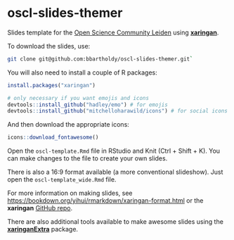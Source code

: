 # oscl-slides-themer

Slides template for the [Open Science Community Leiden](https://www.universiteitleiden.nl/open-science-community-leiden) using [**xaringan**](https://github.com/yihui/xaringan).

To download the slides, use:

```sh
git clone git@github.com:bbartholdy/oscl-slides-themer.git`
```

You will also need to install a couple of R packages:

```r
install.packages("xaringan")

# only necessary if you want emojis and icons
devtools::install_github("hadley/emo") # for emojis
devtools::install_github("mitchelloharawild/icons") # for social icons
```

And then download the appropriate icons:

```r
icons::download_fontawesome()
```

Open the `oscl-template.Rmd` file in RStudio and Knit (Ctrl + Shift + K).
You can make changes to the file to create your own slides.

There is also a 16:9 format available (a more conventional slideshow). Just open
the `oscl-template_wide.Rmd` file.

For more information on making slides, see <https://bookdown.org/yihui/rmarkdown/xaringan-format.html> or the **xaringan** [GitHub repo](https://github.com/yihui/xaringan).

There are also additional tools available to make
awesome slides using the [**xaringanExtra**](https://github.com/gadenbuie/xaringanExtra) package.